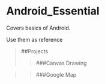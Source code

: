 # Android_Essential
Covers basics of Android.

Use them as reference

>##Projects
>>###Canvas Drawing

>>###Google Map
